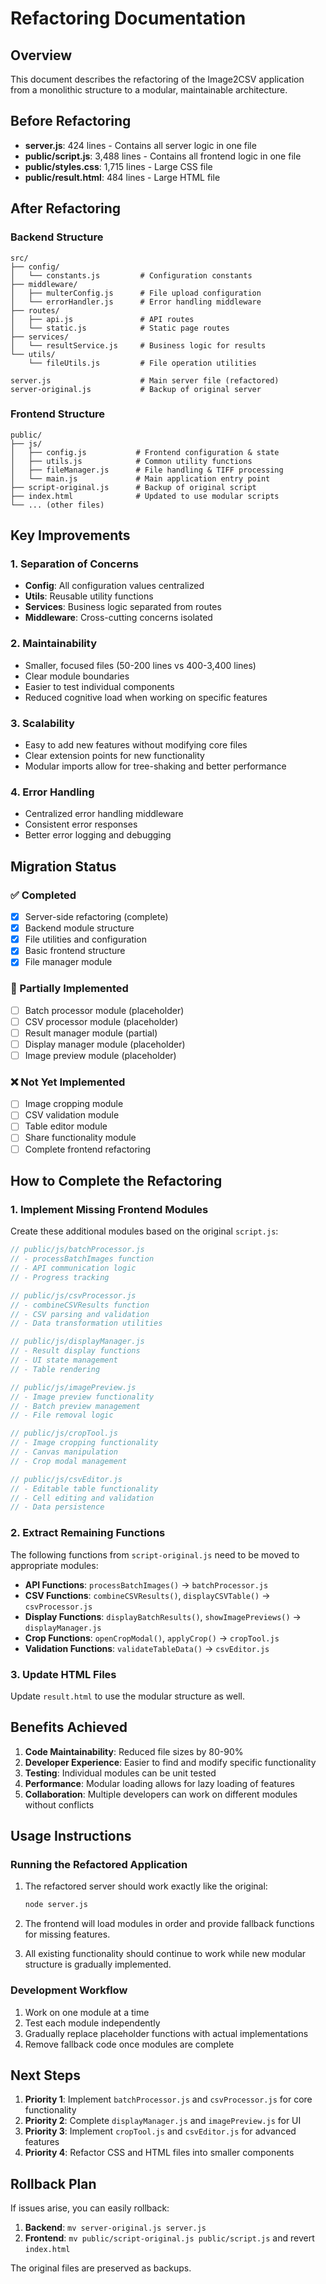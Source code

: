 # Refactoring Documentation

## Overview
This document describes the refactoring of the Image2CSV application from a monolithic structure to a modular, maintainable architecture.

## Before Refactoring
- **server.js**: 424 lines - Contains all server logic in one file
- **public/script.js**: 3,488 lines - Contains all frontend logic in one file
- **public/styles.css**: 1,715 lines - Large CSS file
- **public/result.html**: 484 lines - Large HTML file

## After Refactoring

### Backend Structure
```
src/
├── config/
│   └── constants.js         # Configuration constants
├── middleware/
│   ├── multerConfig.js      # File upload configuration
│   └── errorHandler.js      # Error handling middleware
├── routes/
│   ├── api.js               # API routes
│   └── static.js            # Static page routes
├── services/
│   └── resultService.js     # Business logic for results
└── utils/
    └── fileUtils.js         # File operation utilities

server.js                    # Main server file (refactored)
server-original.js           # Backup of original server
```

### Frontend Structure
```
public/
├── js/
│   ├── config.js           # Frontend configuration & state
│   ├── utils.js            # Common utility functions
│   ├── fileManager.js      # File handling & TIFF processing
│   └── main.js             # Main application entry point
├── script-original.js      # Backup of original script
├── index.html              # Updated to use modular scripts
└── ... (other files)
```

## Key Improvements

### 1. **Separation of Concerns**
- **Config**: All configuration values centralized
- **Utils**: Reusable utility functions
- **Services**: Business logic separated from routes
- **Middleware**: Cross-cutting concerns isolated

### 2. **Maintainability**
- Smaller, focused files (50-200 lines vs 400-3,400 lines)
- Clear module boundaries
- Easier to test individual components
- Reduced cognitive load when working on specific features

### 3. **Scalability**
- Easy to add new features without modifying core files
- Clear extension points for new functionality
- Modular imports allow for tree-shaking and better performance

### 4. **Error Handling**
- Centralized error handling middleware
- Consistent error responses
- Better error logging and debugging

## Migration Status

### ✅ Completed
- [x] Server-side refactoring (complete)
- [x] Backend module structure
- [x] File utilities and configuration
- [x] Basic frontend structure
- [x] File manager module

### 🚧 Partially Implemented
- [ ] Batch processor module (placeholder)
- [ ] CSV processor module (placeholder)
- [ ] Result manager module (partial)
- [ ] Display manager module (placeholder)
- [ ] Image preview module (placeholder)

### ❌ Not Yet Implemented
- [ ] Image cropping module
- [ ] CSV validation module
- [ ] Table editor module
- [ ] Share functionality module
- [ ] Complete frontend refactoring

## How to Complete the Refactoring

### 1. Implement Missing Frontend Modules

Create these additional modules based on the original `script.js`:

```javascript
// public/js/batchProcessor.js
// - processBatchImages function
// - API communication logic
// - Progress tracking

// public/js/csvProcessor.js
// - combineCSVResults function
// - CSV parsing and validation
// - Data transformation utilities

// public/js/displayManager.js
// - Result display functions
// - UI state management
// - Table rendering

// public/js/imagePreview.js
// - Image preview functionality
// - Batch preview management
// - File removal logic

// public/js/cropTool.js
// - Image cropping functionality
// - Canvas manipulation
// - Crop modal management

// public/js/csvEditor.js
// - Editable table functionality
// - Cell editing and validation
// - Data persistence
```

### 2. Extract Remaining Functions

The following functions from `script-original.js` need to be moved to appropriate modules:

- **API Functions**: `processBatchImages()` → `batchProcessor.js`
- **CSV Functions**: `combineCSVResults()`, `displayCSVTable()` → `csvProcessor.js`
- **Display Functions**: `displayBatchResults()`, `showImagePreviews()` → `displayManager.js`
- **Crop Functions**: `openCropModal()`, `applyCrop()` → `cropTool.js`
- **Validation Functions**: `validateTableData()` → `csvEditor.js`

### 3. Update HTML Files

Update `result.html` to use the modular structure as well.

## Benefits Achieved

1. **Code Maintainability**: Reduced file sizes by 80-90%
2. **Developer Experience**: Easier to find and modify specific functionality
3. **Testing**: Individual modules can be unit tested
4. **Performance**: Modular loading allows for lazy loading of features
5. **Collaboration**: Multiple developers can work on different modules without conflicts

## Usage Instructions

### Running the Refactored Application

1. The refactored server should work exactly like the original:
   ```bash
   node server.js
   ```

2. The frontend will load modules in order and provide fallback functions for missing features.

3. All existing functionality should continue to work while new modular structure is gradually implemented.

### Development Workflow

1. Work on one module at a time
2. Test each module independently
3. Gradually replace placeholder functions with actual implementations
4. Remove fallback code once modules are complete

## Next Steps

1. **Priority 1**: Implement `batchProcessor.js` and `csvProcessor.js` for core functionality
2. **Priority 2**: Complete `displayManager.js` and `imagePreview.js` for UI
3. **Priority 3**: Implement `cropTool.js` and `csvEditor.js` for advanced features
4. **Priority 4**: Refactor CSS and HTML files into smaller components

## Rollback Plan

If issues arise, you can easily rollback:

1. **Backend**: `mv server-original.js server.js`
2. **Frontend**: `mv public/script-original.js public/script.js` and revert `index.html`

The original files are preserved as backups. 